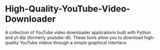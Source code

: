 # High-Quality-YouTube-Video-Downloader
A collection of YouTube video downloader applications built with Python and yt-dlp (formerly youtube-dl). These tools allow you to download high-quality YouTube videos through a simple graphical interface.
